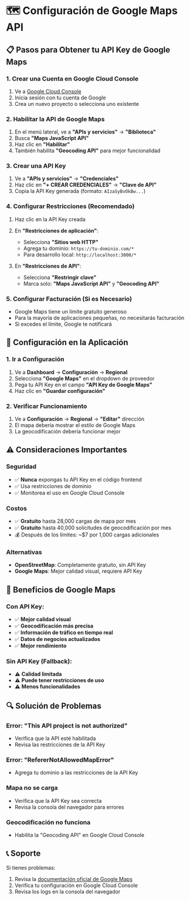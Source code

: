 # 🗺️ Configuración de Google Maps API

## 📋 **Pasos para Obtener tu API Key de Google Maps**

### **1. Crear una Cuenta en Google Cloud Console**
1. Ve a [Google Cloud Console](https://console.cloud.google.com/)
2. Inicia sesión con tu cuenta de Google
3. Crea un nuevo proyecto o selecciona uno existente

### **2. Habilitar la API de Google Maps**
1. En el menú lateral, ve a **"APIs y servicios"** → **"Biblioteca"**
2. Busca **"Maps JavaScript API"**
3. Haz clic en **"Habilitar"**
4. También habilita **"Geocoding API"** para mejor funcionalidad

### **3. Crear una API Key**
1. Ve a **"APIs y servicios"** → **"Credenciales"**
2. Haz clic en **"+ CREAR CREDENCIALES"** → **"Clave de API"**
3. Copia la API Key generada (formato: `AIzaSyBvOkBw...`)

### **4. Configurar Restricciones (Recomendado)**
1. Haz clic en la API Key creada
2. En **"Restricciones de aplicación"**:
   - Selecciona **"Sitios web HTTP"**
   - Agrega tu dominio: `https://tu-dominio.com/*`
   - Para desarrollo local: `http://localhost:3000/*`

3. En **"Restricciones de API"**:
   - Selecciona **"Restringir clave"**
   - Marca solo: **"Maps JavaScript API"** y **"Geocoding API"**

### **5. Configurar Facturación (Si es Necesario)**
- Google Maps tiene un límite gratuito generoso
- Para la mayoría de aplicaciones pequeñas, no necesitarás facturación
- Si excedes el límite, Google te notificará

## 🔧 **Configuración en la Aplicación**

### **1. Ir a Configuración**
1. Ve a **Dashboard** → **Configuración** → **Regional**
2. Selecciona **"Google Maps"** en el dropdown de proveedor
3. Pega tu API Key en el campo **"API Key de Google Maps"**
4. Haz clic en **"Guardar configuración"**

### **2. Verificar Funcionamiento**
1. Ve a **Configuración** → **Regional** → **"Editar"** dirección
2. El mapa debería mostrar el estilo de Google Maps
3. La geocodificación debería funcionar mejor

## ⚠️ **Consideraciones Importantes**

### **Seguridad**
- ✅ **Nunca** expongas tu API Key en el código frontend
- ✅ Usa restricciones de dominio
- ✅ Monitorea el uso en Google Cloud Console

### **Costos**
- ✅ **Gratuito** hasta 28,000 cargas de mapa por mes
- ✅ **Gratuito** hasta 40,000 solicitudes de geocodificación por mes
- 💰 Después de los límites: ~$7 por 1,000 cargas adicionales

### **Alternativas**
- **OpenStreetMap**: Completamente gratuito, sin API Key
- **Google Maps**: Mejor calidad visual, requiere API Key

## 🚀 **Beneficios de Google Maps**

### **Con API Key:**
- ✅ **Mejor calidad visual**
- ✅ **Geocodificación más precisa**
- ✅ **Información de tráfico en tiempo real**
- ✅ **Datos de negocios actualizados**
- ✅ **Mejor rendimiento**

### **Sin API Key (Fallback):**
- ⚠️ **Calidad limitada**
- ⚠️ **Puede tener restricciones de uso**
- ⚠️ **Menos funcionalidades**

## 🔍 **Solución de Problemas**

### **Error: "This API project is not authorized"**
- Verifica que la API esté habilitada
- Revisa las restricciones de la API Key

### **Error: "RefererNotAllowedMapError"**
- Agrega tu dominio a las restricciones de la API Key

### **Mapa no se carga**
- Verifica que la API Key sea correcta
- Revisa la consola del navegador para errores

### **Geocodificación no funciona**
- Habilita la "Geocoding API" en Google Cloud Console

## 📞 **Soporte**

Si tienes problemas:
1. Revisa la [documentación oficial de Google Maps](https://developers.google.com/maps/documentation)
2. Verifica tu configuración en Google Cloud Console
3. Revisa los logs en la consola del navegador
